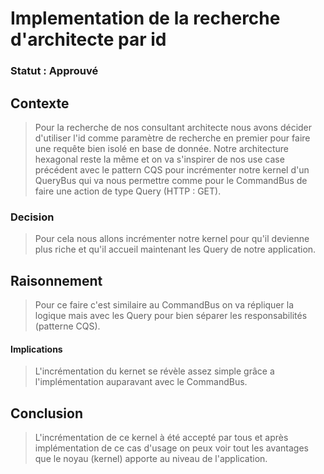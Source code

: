 # Implementation de la recherche d'architecte par id

### Statut : Approuvé

## Contexte

> Pour la recherche de nos consultant architecte nous avons décider d'utiliser l'id comme paramètre de recherche en
> premier pour faire une requête bien isolé en base de donnée.
> Notre architecture hexagonal reste la même et on va s'inspirer de nos use case précédent avec le pattern CQS pour
> incrémenter notre kernel d'un QueryBus qui va nous permettre
> comme pour le CommandBus de faire une action de type Query (HTTP : GET).

### Decision

> Pour cela nous allons incrémenter notre kernel pour qu'il devienne plus riche et qu'il accueil maintenant les Query de
> notre application.

## Raisonnement

> Pour ce faire c'est similaire au CommandBus on va répliquer la logique mais avec les Query pour bien séparer les
> responsabilités (patterne CQS).

#### Implications

> L'incrémentation du kernet se révèle assez simple grâce a l'implémentation auparavant avec le CommandBus.

## Conclusion

> L'incrémentation de ce kernel à été accepté par tous et après implémentation de ce cas d'usage on peux voir tout les
> avantages que le noyau (kernel) apporte au niveau de l'application.